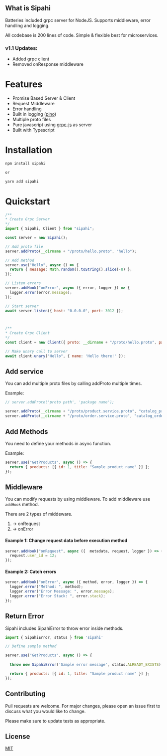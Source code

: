 ## What is Sipahi

Batteries included grpc server for NodeJS. Supports middleware, error handling and logging.

All codebase is 200 lines of code. Simple & flexible best for microservices.

### v1.1 Updates:
- Added grpc client
- Removed onResponse middleware

# Features

- Promise Based Server & Client
- Request Middleware
- Error handling
- Built in logging ([pino](https://github.com/pinojs/pino))
- Multiple proto files
- Pure javascript using [grpc-js](https://www.npmjs.com/package/@grpc/grpc-js) as server
- Built with Typescript

# Installation

```bash
npm install sipahi

or

yarn add sipahi
```

# Quickstart

```js
/**
* Create Grpc Server
*/
import { Sipahi, Client } from "sipahi";

const server = new Sipahi();

// Add proto file
server.addProto(__dirname + "/proto/hello.proto", "hello");

// Add method 
server.use("Hello", async () => {
  return { message: Math.random().toString().slice(-8) };
});

// Listen errors
server.addHook("onError", async ({ error, logger }) => {
  logger.error(error.message);
});

// Start server
await server.listen({ host: "0.0.0.0", port: 3012 });



/**
* Create Grpc Client
*/
const client = new Client({ proto: __dirname + "/proto/hello.proto", package: "hello", service: "HelloService", host: "0.0.0.0", port: 3012 });

// Make unary call to server
await client.unary("Hello", { name: 'Hello there!' });


```

## Add service

You can add multiple proto files by calling addProto multiple times.

Example:

```js
// server.addProto('proto path', 'package name');

server.addProto(__dirname + "/proto/product.service.proto", "catalog_product");
server.addProto(__dirname + "/proto/order.service.proto", "catalog_order");
```

## Add Methods

You need to define your methods in async function.

Example:

```js
server.use("GetProducts", async () => {
  return { products: [{ id: 1, title: "Sample product name" }] };
});
```

## Middleware

You can modify requests by using middleware. To add middleware use `addHook` method.

There are 2 types of middeware.

1. -> onRequest
3. -> onError


#### Example 1: Change request data before execution method

```js
server.addHook("onRequest", async ({  metadata, request, logger }) => {
  request.user_id = 12;
});
```


#### Example 2: Catch errors

```js
server.addHook("onError", async ({ method, error, logger }) => {
  logger.error("Method: ", method);
  logger.error("Error Message: ", error.message);
  logger.error("Error Stack: ", error.stack);
});
```

## Return Error
Sipahi includes SipahiError to throw error inside methods.

```js
import { SipahiError, status } from 'sipahi'

// Define sample method

server.use("GetProducts", async () => {
  
  throw new SipahiError('Sample error message', status.ALREADY_EXISTS)

  return { products: [{ id: 1, title: "Sample product name" }] };
});
```

## Contributing

Pull requests are welcome. For major changes, please open an issue first to discuss what you would like to change.

Please make sure to update tests as appropriate.

## License

[MIT](https://choosealicense.com/licenses/mit/)
